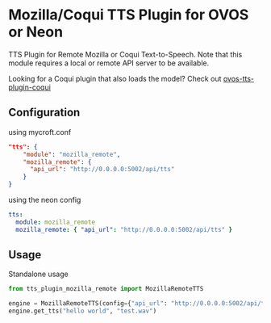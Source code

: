 # Mozilla/Coqui TTS Plugin for OVOS or Neon

TTS Plugin for Remote Mozilla or Coqui Text-to-Speech. Note that this module requires a local or remote API server to be available.

Looking for a Coqui plugin that also loads the model? Check out [ovos-tts-plugin-coqui](https://github.com/OpenVoiceOS/ovos-tts-plugin-coqui)

## Configuration

using mycroft.conf

```json
"tts": {
    "module": "mozilla_remote",
    "mozilla_remote": {
      "api_url": "http://0.0.0.0:5002/api/tts"
    }
}
```

using the neon config

```yaml
tts:
  module: mozilla_remote
  mozilla_remote: { "api_url": "http://0.0.0.0:5002/api/tts" }
```

## Usage

Standalone usage

```python
from tts_plugin_mozilla_remote import MozillaRemoteTTS

engine = MozillaRemoteTTS(config={"api_url": "http://0.0.0.0:5002/api/tts"})
engine.get_tts("hello world", "test.wav")
```
